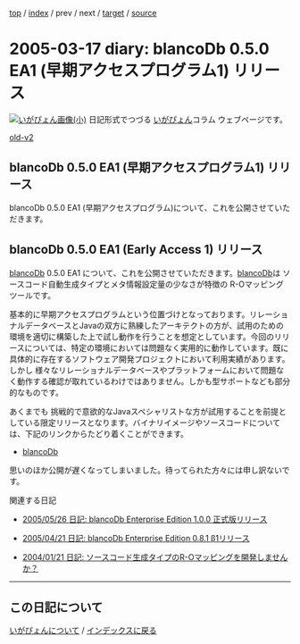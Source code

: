 [top](https://igapyon.github.io/diary/) 
 / [index](https://igapyon.github.io/diary/2005/index.html) 
 / prev 
 / next 
 / [target](https://igapyon.github.io/diary/2005/ig050317.html) 
 / [source](https://github.com/igapyon/diary/blob/gh-pages/2005/ig050317.html.src.md) 

2005-03-17 diary: blancoDb 0.5.0 EA1 (早期アクセスプログラム1) リリース
=====================================================================================================
[![いがぴょん画像(小)](https://igapyon.github.io/diary/images/iga200306s.jpg "いがぴょん")](https://igapyon.github.io/diary/memo/memoigapyon.html) 日記形式でつづる [いがぴょん](https://igapyon.github.io/diary/memo/memoigapyon.html)コラム ウェブページです。

[old-v2](ig050317-orig.html)

## blancoDb 0.5.0 EA1 (早期アクセスプログラム1) リリース

blancoDb 0.5.0 EA1 (早期アクセスプログラム)について、これを公開させていただきます。

## blancoDb 0.5.0 EA1 (Early Access 1) リリース

[blancoDb](http://www.igapyon.jp/blanco/blancodb.html) 0.5.0 EA1 について、これを公開させていただきます。[blancoDb](http://www.igapyon.jp/blanco/blancodb.html)は ソースコード自動生成タイプとメタ情報設定量の少なさが特徴の R-Oマッピングツールです。

基本的に早期アクセスプログラムという位置づけとなっております。リレーショナルデータベースとJavaの双方に熟練したアーキテクトの方が、試用のための環境を適切に構築した上で試し動作を行うことを想定としています。今回のリリースについては、特定の環境においては問題なく実用的に動作しています。既に具体的に存在するソフトウェア開発プロジェクトにおいて利用実績があります。しかし 様々なリレーショナルデータベースやプラットフォームにおいて問題なく動作する確認が取れているわけではありません。しかも型サポートなども部分的なものです。

あくまでも 挑戦的で意欲的なJavaスペシャリストな方が試用することを前提としている限定リリースとなります。バイナリイメージやソースコードについては、下記のリンクからたどり着くことができます。

* [blancoDb](http://www.igapyon.jp/blanco/blancodb.html)

思いのほか公開が遅くなってしまいました。待ってられた方々には申し訳ないです。

関連する日記

* [2005/05/26 日記: blancoDb Enterprise Edition 1.0.0 正式版リリース](ig050526.html)
  
* [2005/04/21 日記: blancoDb Enterprise Edition 0.8.1 β1リリース](ig050421.html)
  
* [2004/01/21 日記: ソースコード生成タイプのR-Oマッピングを開発しませんか？](../2004/ig040121.html)


----------------------------------------------------------------------------------------------------

## この日記について
[いがぴょんについて](https://igapyon.github.io/diary/memo/memoigapyon.html) / [インデックスに戻る](https://igapyon.github.io/diary/idxall.html)
